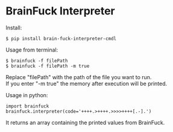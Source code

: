 # BrainFuck Interpreter

Install:

    $ pip install brain-fuck-interpreter-cmdl

Usage from terminal:

    $ brainfuck -f filePath
    $ brainfuck -f filePath -m true

Replace "filePath" with the path of the file you want to run.\
If you enter "-m true" the memory after execution will be printed.

Usage in python:

    import brainfuck
    brainfuck.interpreter(code='++++.>++++.>>>>++++[.-].')

It returns an array containing the printed values from BrainFuck.